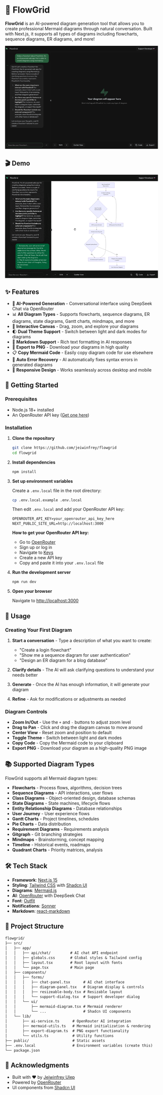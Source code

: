 # 🎨 FlowGrid

**FlowGrid** is an AI-powered diagram generation tool that allows you to create professional Mermaid diagrams through natural conversation. Built with Next.js, it supports all types of diagrams including flowcharts, sequence diagrams, ER diagrams, and more!

![FlowGrid App](landingapp.png)

## 🎬 Demo

![FlowGrid in Action](app.gif)

## ✨ Features

- 🤖 **AI-Powered Generation** - Conversational interface using DeepSeek Chat via OpenRouter
- 📊 **All Diagram Types** - Supports flowcharts, sequence diagrams, ER diagrams, state diagrams, Gantt charts, mindmaps, and more
- 🎯 **Interactive Canvas** - Drag, zoom, and explore your diagrams
- 🌓 **Dual Theme Support** - Switch between light and dark modes for diagrams
- 📝 **Markdown Support** - Rich text formatting in AI responses
- 💾 **Export to PNG** - Download your diagrams in high quality
- 📋 **Copy Mermaid Code** - Easily copy diagram code for use elsewhere
- 🔄 **Auto Error Recovery** - AI automatically fixes syntax errors in generated diagrams
- 📱 **Responsive Design** - Works seamlessly across desktop and mobile

## 🚀 Getting Started

### Prerequisites

- Node.js 18+ installed
- An OpenRouter API key ([Get one here](https://openrouter.ai/))

### Installation

1. **Clone the repository**
   ```bash
   git clone https://github.com/jeiwinfrey/flowgrid
   cd flowgrid
   ```

2. **Install dependencies**
   ```bash
   npm install
   ```

3. **Set up environment variables**
   
   Create a `.env.local` file in the root directory:
   ```bash
   cp .env.local.example .env.local
   ```
   
   Then edit `.env.local` and add your OpenRouter API key:
   ```env
   OPENROUTER_API_KEY=your_openrouter_api_key_here
   NEXT_PUBLIC_SITE_URL=http://localhost:3000
   ```

   **How to get your OpenRouter API key:**
   - Go to [OpenRouter](https://openrouter.ai/)
   - Sign up or log in
   - Navigate to [Keys](https://openrouter.ai/keys)
   - Create a new API key
   - Copy and paste it into your `.env.local` file

4. **Run the development server**
   ```bash
   npm run dev
   ```

5. **Open your browser**
   
   Navigate to [http://localhost:3000](http://localhost:3000)

## 🎯 Usage

### Creating Your First Diagram

1. **Start a conversation** - Type a description of what you want to create:
   - "Create a login flowchart"
   - "Show me a sequence diagram for user authentication"
   - "Design an ER diagram for a blog database"

2. **Clarify details** - The AI will ask clarifying questions to understand your needs better

3. **Generate** - Once the AI has enough information, it will generate your diagram

4. **Refine** - Ask for modifications or adjustments as needed

### Diagram Controls

- **Zoom In/Out** - Use the `+` and `-` buttons to adjust zoom level
- **Drag to Pan** - Click and drag the diagram canvas to move around
- **Center View** - Reset zoom and position to default
- **Toggle Theme** - Switch between light and dark modes
- **Copy Code** - Copy the Mermaid code to your clipboard
- **Export PNG** - Download your diagram as a high-quality PNG image

## 📚 Supported Diagram Types

FlowGrid supports all Mermaid diagram types:

- **Flowcharts** - Process flows, algorithms, decision trees
- **Sequence Diagrams** - API interactions, user flows
- **Class Diagrams** - Object-oriented design, database schemas
- **State Diagrams** - State machines, lifecycle flows
- **Entity Relationship Diagrams** - Database relationships
- **User Journey** - User experience flows
- **Gantt Charts** - Project timelines, schedules
- **Pie Charts** - Data distribution
- **Requirement Diagrams** - Requirements analysis
- **Gitgraph** - Git branching strategies
- **Mindmaps** - Brainstorming, concept mapping
- **Timeline** - Historical events, roadmaps
- **Quadrant Charts** - Priority matrices, analysis

## 🛠️ Tech Stack

- **Framework**: [Next.js 15](https://nextjs.org/)
- **Styling**: [Tailwind CSS](https://tailwindcss.com/) with [Shadcn UI](https://ui.shadcn.com/)
- **Diagrams**: [Mermaid.js](https://mermaid.js.org/)
- **AI**: [OpenRouter](https://openrouter.ai/) with DeepSeek Chat
- **Font**: [Outfit](https://fonts.google.com/specimen/Outfit)
- **Notifications**: [Sonner](https://sonner.emilkowal.ski/)
- **Markdown**: [react-markdown](https://github.com/remarkjs/react-markdown)

## 📁 Project Structure

```
flowgrid/
├── src/
│   ├── app/
│   │   ├── api/chat/         # AI chat API endpoint
│   │   ├── globals.css       # Global styles & Tailwind config
│   │   ├── layout.tsx        # Root layout with fonts
│   │   └── page.tsx          # Main page
│   ├── components/
│   │   ├── forms/
│   │   │   ├── chat-panel.tsx      # AI chat interface
│   │   │   ├── diagram-panel.tsx   # Diagram display & controls
│   │   │   ├── resizeable-body.tsx # Resizable layout
│   │   │   └── support-dialog.tsx  # Support developer dialog
│   │   └── ui/
│   │       ├── mermaid-diagram.tsx # Mermaid renderer
│   │       └── ...                 # Shadcn UI components
│   └── lib/
│       ├── ai-service.ts      # OpenRouter AI integration
│       ├── mermaid-utils.ts   # Mermaid initialization & rendering
│       ├── export-diagram.ts  # PNG export functionality
│       └── utils.ts           # Utility functions
├── public/                    # Static assets
├── .env.local                 # Environment variables (create this)
└── package.json
```

## 🙏 Acknowledgments

- Built with ❤️ by [Jeiwinfrey Ulep](mailto:jeiwinfreyulep12@gmail.com)
- Powered by [OpenRouter](https://openrouter.ai/)
- UI components from [Shadcn UI](https://ui.shadcn.com/)

